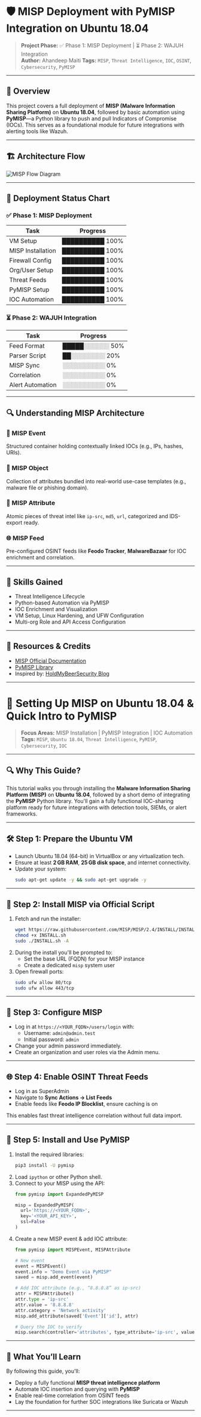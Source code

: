 # 🛡️ MISP Deployment with PyMISP Integration on Ubuntu 18.04

> **Project Phase:** ✅ Phase 1: MISP Deployment | ⏳ Phase 2: WAJUH Integration  
> **Author:** Ahandeep Maiti 
> **Tags:** `MISP`, `Threat Intelligence`, `IOC`, `OSINT`, `Cybersecurity`, `PyMISP`

---

## 📌 Overview

This project covers a full deployment of **MISP (Malware Information Sharing Platform)** on **Ubuntu 18.04**, followed by basic automation using **PyMISP**—a Python library to push and pull Indicators of Compromise (IOCs). This serves as a foundational module for future integrations with alerting tools like Wazuh.

---

## 🏗️ Architecture Flow

![MISP Flow Diagram](./assets/misp-flowchart.svg)

---

## 🚀 Deployment Status Chart

### ✅ Phase 1: MISP Deployment
| Task                | Progress        |
|---------------------|-----------------|
| VM Setup            | ██████████ 100% |
| MISP Installation   | ██████████ 100% |
| Firewall Config     | ██████████ 100% |
| Org/User Setup      | ██████████ 100% |
| Threat Feeds        | ██████████ 100% |
| PyMISP Setup        | ██████████ 100% |
| IOC Automation      | ██████████ 100% |

### ⏳ Phase 2: WAJUH Integration
| Task                  | Progress        |
|-----------------------|-----------------|
| Feed Format           | █████░░░░░░ 50% |
| Parser Script         | ██░░░░░░░░ 20%  |
| MISP Sync             | ░░░░░░░░░░ 0%   |
| Correlation           | ░░░░░░░░░░ 0%   |
| Alert Automation      | ░░░░░░░░░░ 0%   |

---

## 🔍 Understanding MISP Architecture

### 📘 MISP Event  
Structured container holding contextually linked IOCs (e.g., IPs, hashes, URIs).

### 🧩 MISP Object  
Collection of attributes bundled into real-world use-case templates (e.g., malware file or phishing domain).

### 🧬 MISP Attribute  
Atomic pieces of threat intel like `ip-src`, `md5`, `url`, categorized and IDS-export ready.

### 🌐 MISP Feed  
Pre-configured OSINT feeds like **Feodo Tracker**, **MalwareBazaar** for IOC enrichment and correlation.

---

## 🧠 Skills Gained
- Threat Intelligence Lifecycle
- Python-based Automation via PyMISP
- IOC Enrichment and Visualization
- VM Setup, Linux Hardening, and UFW Configuration
- Multi-org Role and API Access Configuration

---

## 📎 Resources & Credits
- [MISP Official Documentation](https://misp.github.io/MISP/)
- [PyMISP Library](https://github.com/MISP/PyMISP)
- Inspired by: [HoldMyBeerSecurity Blog](https://holdmybeersecurity.com/2020/01/28/install-setup-misp-on-ubuntu-18-04-with-an-intro-to-pymisp/)

---
# 🚀 Setting Up MISP on Ubuntu 18.04 & Quick Intro to PyMISP

> **Focus Areas:** MISP Installation | PyMISP Integration | IOC Automation  
> **Tags:** `MISP`, `Ubuntu 18.04`, `Threat Intelligence`, `PyMISP`, `Cybersecurity`, `IOC`


---

## 🔍 Why This Guide?

This tutorial walks you through installing the **Malware Information Sharing Platform (MISP)** on **Ubuntu 18.04**, followed by a short demo of integrating the **PyMISP** Python library. You'll gain a fully functional IOC-sharing platform ready for future integrations with detection tools, SIEMs, or alert frameworks.

---

## 🛠️ Step 1: Prepare the Ubuntu VM

- Launch Ubuntu 18.04 (64-bit) in VirtualBox or any virtualization tech.
- Ensure at least **2 GB RAM**, **25 GB disk space**, and internet connectivity.
- Update your system:
  ```bash
  sudo apt-get update -y && sudo apt-get upgrade -y
  ```

---

## 🧬 Step 2: Install MISP via Official Script

1. Fetch and run the installer:
   ```bash
   wget https://raw.githubusercontent.com/MISP/MISP/2.4/INSTALL/INSTALL.sh
   chmod +x INSTALL.sh
   sudo ./INSTALL.sh -A
   ```
2. During the install you'll be prompted to:
   - Set the base URL (FQDN) for your MISP instance
   - Create a dedicated `misp` system user
3. Open firewall ports:
   ```bash
   sudo ufw allow 80/tcp
   sudo ufw allow 443/tcp
   ```

---

## 🧹 Step 3: Configure MISP

- Log in at `https://<YOUR_FQDN>/users/login` with:
  - Username: `admin@admin.test`
  - Initial password: `admin`
- Change your admin password immediately.
- Create an organization and user roles via the Admin menu.

---

## 🌐 Step 4: Enable OSINT Threat Feeds

- Log in as SuperAdmin
- Navigate to **Sync Actions → List Feeds**
- Enable feeds like **Feodo IP Blocklist**, ensure caching is on

This enables fast threat intelligence correlation without full data import.

---

## 🐍 Step 5: Install and Use PyMISP

1. Install the required libraries:
   ```bash
   pip3 install -U pymisp
   ```
2. Load `ipython` or other Python shell.
3. Connect to your MISP using the API:
   ```python
   from pymisp import ExpandedPyMISP

   misp = ExpandedPyMISP(
     url='https://<YOUR_FQDN>',
     key='<YOUR_API_KEY>',
     ssl=False
   )
   ```
4. Create a new MISP event & add IOC attribute:
   ```python
   from pymisp import MISPEvent, MISPAttribute

   # New event
   event = MISPEvent()
   event.info = "Demo Event via PyMISP"
   saved = misp.add_event(event)

   # Add IOC attribute (e.g., “8.8.8.8” as ip-src)
   attr = MISPAttribute()
   attr.type = 'ip-src'
   attr.value = '8.8.8.8'
   attr.category = 'Network activity'
   misp.add_attribute(saved['Event']['id'], attr)

   # Query the IOC to verify
   misp.search(controller='attributes', type_attribute='ip-src', value='8.8.8.8')
   ```

---

## 🎯 What You’ll Learn

By following this guide, you'll:
- Deploy a fully functional **MISP threat intelligence platform**
- Automate IOC insertion and querying with **PyMISP**
- Enable real-time correlation from OSINT feeds
- Lay the foundation for further SOC integrations like Suricata or Wazuh

---





